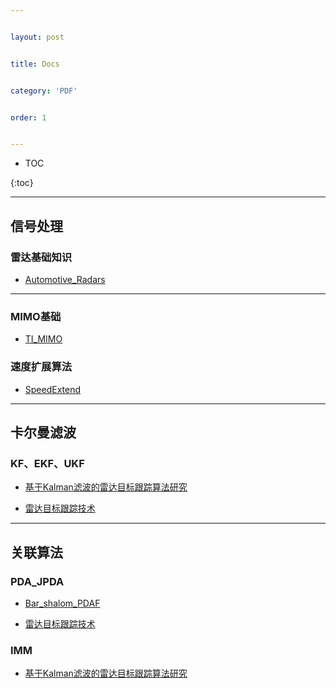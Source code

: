 ---
layout: post
title: Docs
category: 'PDF'
order: 1
---


* TOC
{:toc}

- - -

## **信号处理**
### 雷达基础知识
- [Automotive_Radars](https://hcheng1005.github.io/pdfs/Automotive_Radars.pdf)
- - -
### MIMO基础
- [TI_MIMO](https://hcheng1005.github.io/pdfs/TI_MIMO.pdf)

### 速度扩展算法
- [SpeedExtend](https://hcheng1005.github.io/pdfs/SpeedExtend.pdf)

- - -
## **卡尔曼滤波**
### KF、EKF、UKF
- [基于Kalman滤波的雷达目标跟踪算法研究](https://hcheng1005.github.io/pdfs/基于Kalman滤波的雷达目标跟踪算法研究.pdf)
- [雷达目标跟踪技术](https://hcheng1005.github.io/pdfs/雷达目标跟踪技术.pdf)

- - -
## **关联算法**
### PDA_JPDA
- [Bar_shalom_PDAF](https://hcheng1005.github.io/pdfs/Bar_shalom_PDAF.pdf)
- [雷达目标跟踪技术](https://hcheng1005.github.io/pdfs/雷达目标跟踪技术.pdf)

### IMM
- [基于Kalman滤波的雷达目标跟踪算法研究](https://hcheng1005.github.io/pdfs/基于Kalman滤波的雷达目标跟踪算法研究.pdf)
